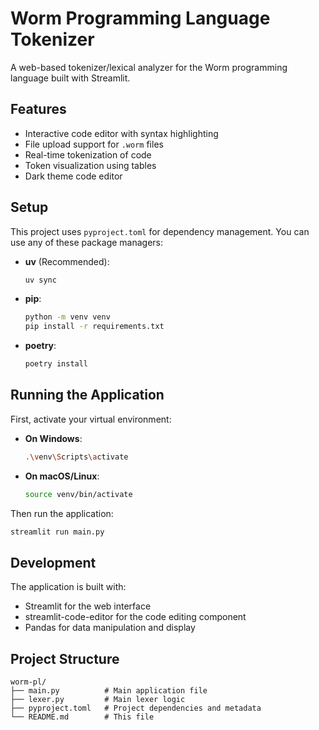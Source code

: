 # Worm Programming Language Tokenizer

A web-based tokenizer/lexical analyzer for the Worm programming language built with Streamlit.

## Features

- Interactive code editor with syntax highlighting
- File upload support for `.worm` files
- Real-time tokenization of code
- Token visualization using tables
- Dark theme code editor

## Setup

This project uses `pyproject.toml` for dependency management. You can use any of these package managers:

- **uv** (Recommended):

  ```bash
  uv sync
  ```

- **pip**:

  ```bash
  python -m venv venv
  pip install -r requirements.txt
  ```

- **poetry**:

  ```bash
  poetry install
  ```

## Running the Application

First, activate your virtual environment:

- **On Windows**:

  ```bash
  .\venv\Scripts\activate
  ```

- **On macOS/Linux**:

  ```bash
  source venv/bin/activate
  ```

Then run the application:

```bash
streamlit run main.py
```

## Development

The application is built with:

- Streamlit for the web interface
- streamlit-code-editor for the code editing component
- Pandas for data manipulation and display

## Project Structure

```
worm-pl/
├── main.py          # Main application file
├── lexer.py         # Main lexer logic
├── pyproject.toml   # Project dependencies and metadata
└── README.md        # This file
```
